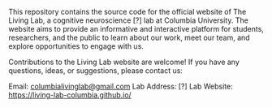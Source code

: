 This repository contains the source code for the official website of The Living Lab, a cognitive neuroscience [?] lab at Columbia University. 
The website aims to provide an informative and interactive platform for students, researchers, and the public to learn about our work, meet our team, and explore opportunities to engage with us.

Contributions to the Living Lab website are welcome! If you have any questions, ideas, or suggestions, please contact us:

Email: columbialivinglab@gmail.com
Lab Address: [?]
Lab Website: https://living-lab-columbia.github.io/
